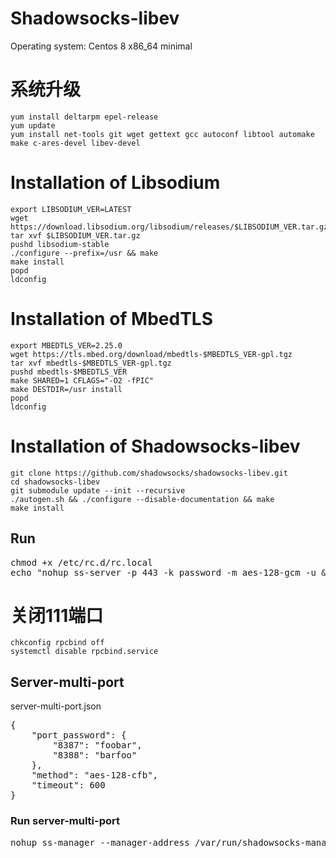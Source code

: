 # Shadowsocks-libev
Operating system:	Centos 8 x86_64 minimal  
# 系统升级

```
yum install deltarpm epel-release
yum update
yum install net-tools git wget gettext gcc autoconf libtool automake make c-ares-devel libev-devel
```

# Installation of Libsodium

```
export LIBSODIUM_VER=LATEST   
wget https://download.libsodium.org/libsodium/releases/$LIBSODIUM_VER.tar.gz
tar xvf $LIBSODIUM_VER.tar.gz 
pushd libsodium-stable
./configure --prefix=/usr && make
make install
popd
ldconfig
```
# Installation of MbedTLS

```
export MBEDTLS_VER=2.25.0
wget https://tls.mbed.org/download/mbedtls-$MBEDTLS_VER-gpl.tgz
tar xvf mbedtls-$MBEDTLS_VER-gpl.tgz
pushd mbedtls-$MBEDTLS_VER
make SHARED=1 CFLAGS="-O2 -fPIC"
make DESTDIR=/usr install
popd
ldconfig
```
# Installation of Shadowsocks-libev
```
git clone https://github.com/shadowsocks/shadowsocks-libev.git
cd shadowsocks-libev
git submodule update --init --recursive
./autogen.sh && ./configure --disable-documentation && make
make install
```
## Run 
<pre>
chmod +x /etc/rc.d/rc.local
echo "nohup ss-server -p 443 -k password -m aes-128-gcm -u &" >> /etc/rc.d/rc.local
</pre>

# 关闭111端口
```
chkconfig rpcbind off
systemctl disable rpcbind.service
```
## Server-multi-port

server-multi-port.json
<pre>
{
	"port_password": {
		"8387": "foobar",
		"8388": "barfoo"
	},
	"method": "aes-128-cfb",
	"timeout": 600
}
</pre>
### Run server-multi-port
<pre>
nohup ss-manager --manager-address /var/run/shadowsocks-manager.sock -A -c /server-multi-port.json &
</pre>

